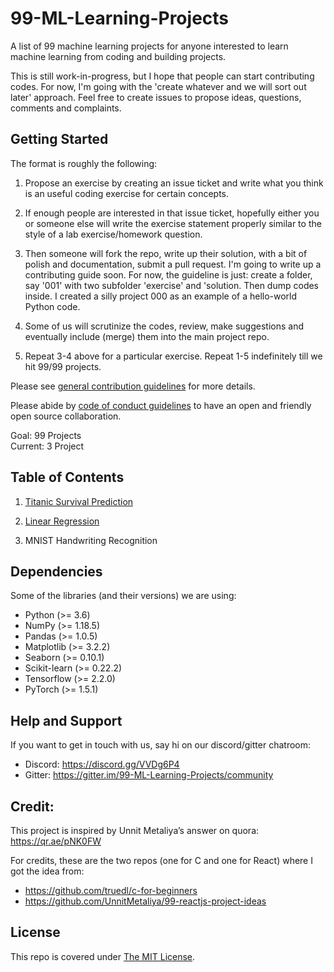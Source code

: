 # 99-ML-Learning-Projects
A list of 99 machine learning projects for anyone interested to learn machine learning from coding and building projects.

This is still work-in-progress, but I hope that people can start contributing codes. For now, I'm going with the 'create whatever and we will sort out later' approach. Feel free to create issues to propose ideas, questions, comments and complaints. 

## Getting Started

The format is roughly the following:
1. Propose an exercise by creating an issue ticket and write what you think is an useful coding exercise for certain concepts. 

2. If enough people are interested in that issue ticket, hopefully either you or someone else will write the exercise statement properly similar to the style of a lab exercise/homework question.

3. Then someone will fork the repo, write up their solution, with a bit of polish and documentation, submit a pull request. I'm going to write up a contributing guide soon. For now, the guideline is just: create a folder, say '001' with two subfolder 'exercise' and 'solution. Then dump codes inside. I created a silly project 000 as an example of a hello-world Python code.

4. Some of us will scrutinize the codes, review, make suggestions and eventually include (merge) them into the main project repo.

5. Repeat 3-4 above for a particular exercise. Repeat 1-5 indefinitely till we hit 99/99 projects.

Please see [general contribution guidelines](CONTRIBUTING.md) for more details. 

Please abide by [code of conduct guidelines](CODE_OF_CONDUCT.md) to have an open and friendly open source collaboration.

Goal: 99 Projects  
Current: 3 Project

## Table of Contents

001. [Titanic Survival Prediction](https://github.com/gimseng/99-ML-Learning-Projects/tree/master/001/exercise)

002. [Linear Regression](https://github.com/gimseng/99-ML-Learning-Projects/tree/master/002/exercise)

003. MNIST Handwriting Recognition


## Dependencies

Some of the libraries (and their versions) we are using:
- Python (>= 3.6)
- NumPy (>= 1.18.5)
- Pandas (>= 1.0.5)
- Matplotlib (>= 3.2.2)
- Seaborn (>= 0.10.1)
- Scikit-learn (>= 0.22.2)
- Tensorflow (>= 2.2.0)
- PyTorch (>= 1.5.1)


## Help and Support

If you want to get in touch with us, say hi on our discord/gitter chatroom:

- Discord: https://discord.gg/VVDg6P4
- Gitter: https://gitter.im/99-ML-Learning-Projects/community


## Credit:

This project is inspired by Unnit Metaliya’s answer on quora: https://qr.ae/pNK0FW

For credits, these are the two repos (one for C and one for React) where I got the idea from:
- https://github.com/truedl/c-for-beginners 
- https://github.com/UnnitMetaliya/99-reactjs-project-ideas

## License

This repo is covered under [The MIT License](LICENSE).
